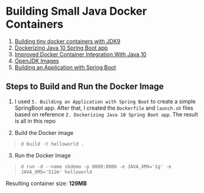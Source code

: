 # Building Small Java Docker Containers

1. [Building tiny docker containers with JDK9](https://blog.dekstroza.io/building-minimal-docker-containers-with-java-9/)
2. [Dockerizing Java 10 Spring Boot app](https://itnext.io/dockerizing-java-10-spring-boot-app-d21e95a348f6)
3. [Improved Docker Container Integration With Java 10](https://blog.docker.com/2018/04/improved-docker-container-integration-with-java-10/)
4. [OpenJDK Images](https://hub.docker.com/_/openjdk/)
5. [Building an Application with Spring Boot](https://spring.io/guides/gs/spring-boot/)

## Steps to Build and Run the Docker Image

1. I used `5. Building an Application with Spring Boot` to create a simple SpringBoot app. After that, I created the `Dockerfile` and `launch.sh` files based on reference `2. Dockerizing Java 10 Spring Boot app`. The result is all in this repo

2. Build the Docker image

> `d build -t helloworld .`

3. Run the Docker Image

> `d run -d --name sbdemo -p 8080:8080 -e JAVA_XMX='1g' -e JAVA_XMS='512m' helloworld`

Resulting container size: **129MB**
